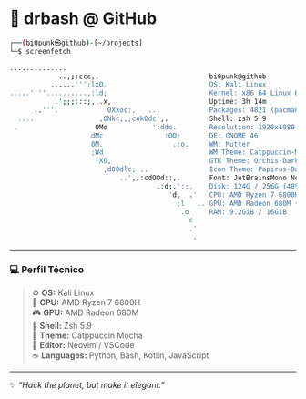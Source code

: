 # 🧠 drbash @ GitHub

```bash
┌──(bi0punk㉿github)-[~/projects]
└─$ screenfetch

..............                                  
            ..,;:ccc,.                           bi0punk@github
          ......''';lxO.                         OS: Kali Linux 
.....''''..........,:ld;                         Kernel: x86_64 Linux 6.10.2-arch1-1
           .';;;:::;,,.x,                        Uptime: 3h 14m
      ..'''.            0Xxoc:,.  ...            Packages: 4821 (pacman)
  ....                ,ONkc;,;cokOdc',.          Shell: zsh 5.9
 .                   OMo           ':ddo.        Resolution: 1920x1080
                    dMc               :OO;       DE: GNOME 46
                    0M.                 .:o.     WM: Mutter
                    ;Wd                          WM Theme: Catppuccin-Mocha
                     ;XO,                        GTK Theme: Orchis-Dark [GTK2/3]
                       ,d0Odlc;,..               Icon Theme: Papirus-Dark
                           ..',;:cdOOd::,.       Font: JetBrainsMono Nerd Font 12
                                    .:d;.':;.    Disk: 124G / 256G (48%)
                                       'd,  .'   CPU: AMD Ryzen 7 6800H @ 16x 4.7GHz
                                         ;l   .. GPU: AMD Radeon 680M (RDNA2)
                                          .o     RAM: 9.2GiB / 16GiB
                                            c   
                                            .'  
                                             .  
```

---

### 💻 Perfil Técnico

> ⚙️ **OS:** Kali Linux  
> 🧠 **CPU:** AMD Ryzen 7 6800H  
> 🎮 **GPU:** AMD Radeon 680M  
> 🐧 **Shell:** Zsh 5.9  
> 🎨 **Theme:** Catppuccin Mocha  
> 🧩 **Editor:** Neovim / VSCode  
> ☕ **Languages:** Python, Bash, Kotlin, JavaScript  

---

✨ _“Hack the planet, but make it elegant.”_
